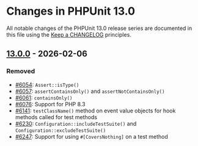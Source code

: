 # Changes in PHPUnit 13.0

All notable changes of the PHPUnit 13.0 release series are documented in this file using the [Keep a CHANGELOG](https://keepachangelog.com/) principles.

## [13.0.0] - 2026-02-06

### Removed

* [#6054](https://github.com/sebastianbergmann/phpunit/issues/6054): `Assert::isType()`
* [#6057](https://github.com/sebastianbergmann/phpunit/issues/6057): `assertContainsOnly()` and `assertNotContainsOnly()`
* [#6061](https://github.com/sebastianbergmann/phpunit/issues/6061): `containsOnly()`
* [#6076](https://github.com/sebastianbergmann/phpunit/issues/6076): Support for PHP 8.3
* [#6141](https://github.com/sebastianbergmann/phpunit/issues/6141): `testClassName()` method on event value objects for hook methods called for test methods
* [#6230](https://github.com/sebastianbergmann/phpunit/issues/6230): `Configuration::includeTestSuite()` and `Configuration::excludeTestSuite()`
* [#6247](https://github.com/sebastianbergmann/phpunit/issues/6247): Support for using `#[CoversNothing]` on a test method

[13.0.0]: https://github.com/sebastianbergmann/phpunit/compare/12.5...main
